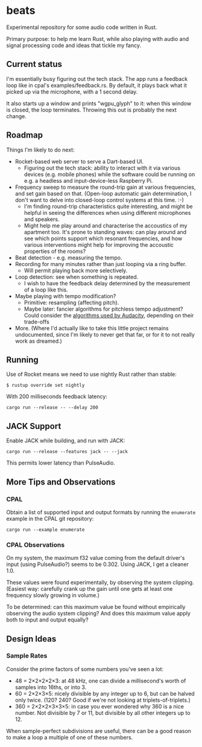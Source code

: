 # beats
Experimental repository for some audio code written in Rust.

Primary purpose: to help me learn Rust, while also playing with audio and signal
processing code and ideas that tickle my fancy.

## Current status
I'm essentially busy figuring out the tech stack. The app runs a feedback loop
like in cpal's examples/feedback.rs. By default, it plays back what it picked up
via the microphone, with a 1 second delay.

It also starts up a window and prints "wgpu_glyph" to it: when this window is
closed, the loop terminates. Throwing this out is probably the next change.

## Roadmap
Things I'm likely to do next:

* Rocket-based web server to serve a Dart-based UI.
  * Figuring out the tech stack: ability to interact with it via various devices
    (e.g. mobile phones) while the software could be running on e.g. a headless
    and input-device-less Raspberry Pi.
* Frequency sweep to measure the round-trip gain at various frequencies, and set
  gain based on that. (Open-loop automatic gain determination, I don't want to
  delve into closed-loop control systems at this time. :-)
  * I'm finding round-trip characteristics quite interesting, and might be
    helpful in seeing the differences when using different microphones and
    speakers.
  * Might help me play around and characterise the accoustics of my apartment
    too. It's prone to standing waves: can play around and see which points
    support which resonant frequencies, and how various interventions might help
    for improving the accoustic properties of the rooms?
* Beat detection - e.g. measuring the tempo.
* Recording for many minutes rather than just looping via a ring buffer.
  * Will permit playing back more selectively.
* Loop detection: see when something is repeated.
  * I wish to have the feedback delay determined by the measurement of a loop
    like this.
* Maybe playing with tempo modification?
  * Primitive: resampling (affecting pitch).
  * Maybe later: fancier algorithms for pitchless tempo adjustment? Could
    consider the [algorithms used by
    Audacity](https://wiki.audacityteam.org/wiki/SoundTouch), depending on their
    trade-offs
* More. (Where I'd actually like to take this little project remains
  undocumented, since I'm likely to never get that far, or for it to not really
  work as dreamed.)

## Running
Use of Rocket means we need to use nightly Rust rather than stable:
```
$ rustup override set nightly
```

With 200 milliseconds feedback latency:
```
cargo run --release -- --delay 200
```

## JACK Support
Enable JACK while building, and run with JACK:
```
cargo run --release --features jack -- --jack
```
This permits lower latency than PulseAudio.

## More Tips and Observations

### CPAL
Obtain a list of supported input and output formats by running the `enumerate`
example in the CPAL git repository:
```
cargo run --example enumerate
```

### CPAL Observations
On my system, the maximum f32 value coming from the default driver's input
(using PulseAudio?) seems to be 0.302. Using JACK, I get a cleaner 1.0.

These values were found experimentally, by observing the system clipping.
(Easiest way: carefully crank up the gain until one gets at least one frequency
slowly growing in volume.)

To be determined: can this maximum value be found without empirically observing
the audio system clipping? And does this maximum value apply both to input and
output equally?

## Design Ideas
### Sample Rates

Consider the prime factors of some numbers you've seen a lot:

* 48 = 2×2×2×2×3: at 48 kHz, one can divide a millisecond's worth of samples
  into 16ths, or into 3.
* 60 = 2×2×3×5: nicely divisible by any integer up to 6, but can be halved only
  twice. (120? 240? Good if we're not looking at triplets-of-triplets.)
* 360 = 2×2×2×3×3×5: in case you ever wondered why 360 is a nice number. Not
  divisible by 7 or 11, but divisible by all other integers up to 12.

When sample-perfect subdivisions are useful, there can be a good reason to make
a loop a multiple of one of these numbers.
